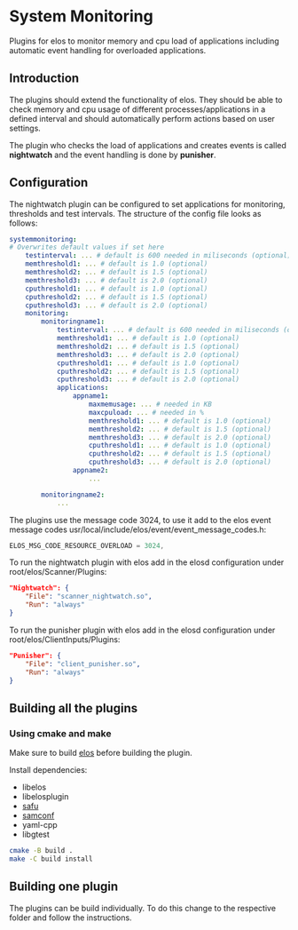 # System Monitoring

Plugins for elos to monitor memory and cpu load of applications including
automatic event handling for overloaded applications.

## Introduction

The plugins should extend the functionality of elos. They should be able to
check memory and cpu usage of different processes/applications in a defined
interval and should automatically perform actions based on user settings.

The plugin who checks the load of applications and creates events is called
**nightwatch** and the event handling is done by **punisher**.

## Configuration

The nightwatch plugin can be configured to set applications for
monitoring, thresholds and test intervals.
The structure of the config file looks as follows:

```yaml
systemmonitoring:
# Overwrites default values if set here
    testinterval: ... # default is 600 needed in miliseconds (optional)
    memthreshold1: ... # default is 1.0 (optional)
    memthreshold2: ... # default is 1.5 (optional)
    memthreshold3: ... # default is 2.0 (optional)
    cputhreshold1: ... # default is 1.0 (optional)
    cputhreshold2: ... # default is 1.5 (optional)
    cputhreshold3: ... # default is 2.0 (optional)
    monitoring:
        monitoringname1:
            testinterval: ... # default is 600 needed in miliseconds (optional)
            memthreshold1: ... # default is 1.0 (optional)
            memthreshold2: ... # default is 1.5 (optional)
            memthreshold3: ... # default is 2.0 (optional)
            cputhreshold1: ... # default is 1.0 (optional)
            cputhreshold2: ... # default is 1.5 (optional)
            cputhreshold3: ... # default is 2.0 (optional)
            applications:
                appname1:
                    maxmemusage: ... # needed in KB
                    maxcpuload: ... # needed in %
                    memthreshold1: ... # default is 1.0 (optional)
                    memthreshold2: ... # default is 1.5 (optional)
                    memthreshold3: ... # default is 2.0 (optional)
                    cputhreshold1: ... # default is 1.0 (optional)
                    cputhreshold2: ... # default is 1.5 (optional)
                    cputhreshold3: ... # default is 2.0 (optional)
                appname2:
                    ...

        monitoringname2:
            ...
```

The plugins use the message code 3024, to use it add to the elos event message codes
usr/local/include/elos/event/event_message_codes.h:

```c
ELOS_MSG_CODE_RESOURCE_OVERLOAD = 3024,
```

To run the nightwatch plugin with elos add in the elosd configuration
under root/elos/Scanner/Plugins:

```json
"Nightwatch": {
    "File": "scanner_nightwatch.so",
    "Run": "always"
}
```

To run the punisher plugin with elos add in the elosd configuration
under root/elos/ClientInputs/Plugins:

```json
"Punisher": {
    "File": "client_punisher.so",
    "Run": "always"
}
```

## Building all the plugins

### Using cmake and make

Make sure to build [elos](https://elektrobit.github.io/elos/doc/userManual.html#elosd-installation-setup) before building the plugin.

Install dependencies:

- libelos
- libelosplugin
- [safu](https://github.com/Elektrobit/safu)
- [samconf](https://github.com/Elektrobit/samconf)
- yaml-cpp
- libgtest

```bash
cmake -B build .
make -C build install
```

## Building one plugin

The plugins can be build individually.
To do this change to the respective folder and follow the instructions.
